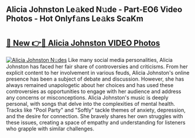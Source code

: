 ## Alicia Johnston Le𝚊ked N𝚞de - Part-EO6 Video Photos - Hot Onlyf𝚊ns Le𝚊ks ScaKm

# <h2><a href="http://ab88230.deff.icu/?id=Alicia+Johnston">🔗 New 👉🔴 Alicia Johnston VIDEO Photos</a></h2>

[![Alicia Johnston N𝚞des](https://i.imgur.com/rIISA9y.gif)](http://ab88230.deff.icu/?id=Alicia+Johnston)
Like many social media personalities, Alicia Johnston has faced her fair share of controversies and criticisms. From her explicit content to her involvement in various feuds, Alicia Johnston's online presence has been a subject of debate and discussion. However, she has always remained unapologetic about her choices and has used these controversies as opportunities to engage with her audience and address any concerns or misconceptions. Alicia Johnston's music is deeply personal, with songs that delve into the complexities of mental health. Tracks like "Pool Party" and "Softly" tackle themes of anxiety, depression, and the desire for connection. She bravely shares her own struggles with these issues, creating a space of empathy and understanding for listeners who grapple with similar challenges.
